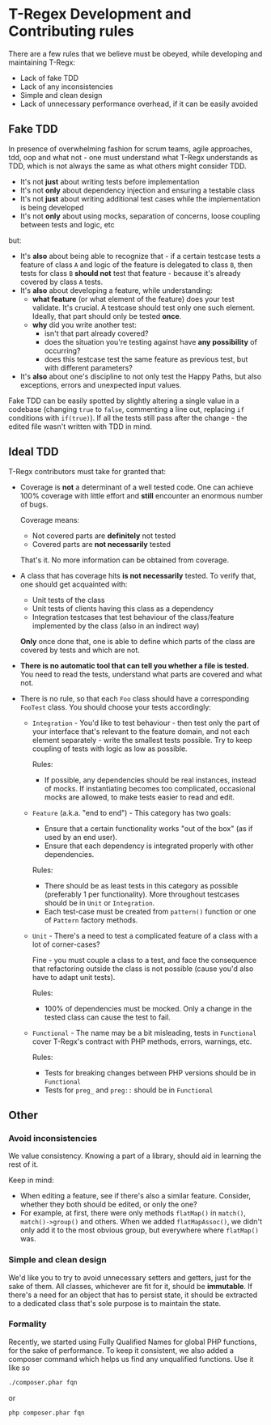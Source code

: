 # T-Regex Development and Contributing rules

There are a few rules that we believe must be obeyed, while developing and maintaining T-Regx:
 - Lack of fake TDD
 - Lack of any inconsistencies
 - Simple and clean design
 - Lack of unnecessary performance overhead, if it can be easily avoided

## Fake TDD
In presence of overwhelming fashion for scrum teams, agile approaches, tdd, oop and what not - one must understand what T-Regx 
understands as TDD, which is not always the same as what others might consider TDD.

   - It's not **just** about writing tests before implementation
   - It's not **only** about dependency injection and ensuring a testable class
   - It's not **just** about writing additional test cases while the implementation is being developed
   - It's not **only** about using mocks, separation of concerns, loose coupling between tests and logic, etc

 but:
   - It's **also** about being able to recognize that - if a certain testcase tests a feature of class `A` and logic of the feature is 
     delegated to class `B`, then tests for class `B` **should not** test that feature - because it's already covered by class `A` tests.
   - It's **also** about developing a feature, while understanding: 
     - **what feature** (or what element of the feature) does your test validate. It's crucial. A testcase should test only one 
       such element. Ideally, that part should only be tested **once**.
     - **why** did you write another test:
       - isn't that part already covered?
       - does the situation you're testing against have **any possibility** of occurring?
       - does this testcase test the same feature as previous test, but with different parameters?
  - It's **also** about one's discipline to not only test the Happy Paths, but also exceptions, errors and unexpected input values.

Fake TDD can be easily spotted by slightly altering a single value in a codebase (changing `true` to `false`, commenting a line out, replacing `if` conditions with `if(true)`).
If all the tests still pass after the change - the edited file wasn't written with TDD in mind.

## Ideal TDD
  T-Regx contributors must take for granted that:
   - Coverage is **not** a determinant of a well tested code. One can achieve 100% coverage with little effort 
     and **still** encounter an enormous number of bugs. 
     
     Coverage means:
     - Not covered parts are **definitely** not tested
     - Covered parts are **not necessarily** tested
     
     That's it. No more information can be obtained from coverage.
   - A class that has coverage hits **is not necessarily** tested. To verify that, one should get acquainted with:
     - Unit tests of the class
     - Unit tests of clients having this class as a dependency
     - Integration testcases that test behaviour of the class/feature implemented by the class (also in an indirect way)
     
     **Only** once done that, one is able to define which parts of the class are covered by tests and which are not.
   - **There is no automatic tool that can tell you whether a file is tested.** You need to read the tests, understand what
     parts are covered and what not.
   - There is no rule, so that each `Foo` class should have a corresponding `FooTest` class. 
     You should choose your tests accordingly:
     - `Integration` - You'd like to test behaviour - then test only the part of your interface that's relevant to the feature domain,
       and not each element separately - write the smallest tests possible. Try to keep coupling of tests with logic as low as possible.
       
       Rules: 
       - If possible, any dependencies should be real instances, instead of mocks. If instantiating becomes too complicated, occasional mocks are allowed, to make tests easier to read and edit.
     
     - `Feature` (a.k.a. "end to end") - This category has two goals:
       - Ensure that a certain functionality works "out of the box" (as if used by an end user).
       - Ensure that each dependency is integrated properly with other dependencies.
      
       Rules:
       - There should be as least tests in this category as possible (preferably 1 per functionality). More throughout testcases should be in `Unit` or `Integration`.
       - Each test-case must be created from `pattern()` function or one of `Pattern` factory methods.
     - `Unit` - There's a need to test a complicated feature of a class with a lot of corner-cases? 
     
       Fine - you must couple a class to a test, and face the consequence that refactoring outside the class is not possible (cause you'd also have to adapt unit tests).
       
       Rules:
       - 100% of dependencies must be mocked. Only a change in the tested class can cause the test to fail.
     - `Functional` - The name may be a bit misleading, tests in `Functional` cover T-Regx's contract with PHP methods, errors, warnings, etc.
     
       Rules:
       - Tests for breaking changes between PHP versions should be in `Functional`
       - Tests for `preg_` and `preg::` should be in `Functional`
       
## Other

### Avoid inconsistencies
We value consistency. Knowing a part of a library, should aid in learning the rest of it. 

Keep in mind:
 - When editing a feature, see if there's also a similar feature. Consider, whether they both should be edited, or only the one?
 - For example, at first, there were only methods `flatMap()` in `match()`, `match()->group()` and others. When we added
   `flatMapAssoc()`, we didn't only add it to the most obvious group, but everywhere where `flatMap()` was.

### Simple and clean design
We'd like you to try to avoid unnecessary setters and getters, just for the sake of them. All classes, whichever are fit for it, 
should be **immutable**. If there's a need for an object that has to persist state, it should be extracted to a dedicated class 
that's sole purpose is to maintain the state.
  
### Formality
Recently, we started using Fully Qualified Names for global PHP functions, for the sake of performance.
To keep it consistent, we also added a composer command which helps us find any unqualified functions. Use it like so
```bash
./composer.phar fqn
```
or
```cmd
php composer.phar fqn
```
